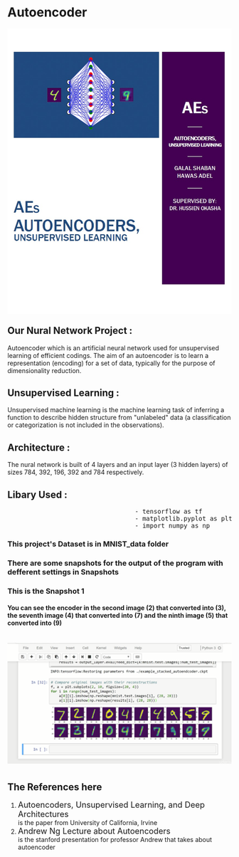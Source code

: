 # Autoencoder
<img src="Poster.jpg"
     alt="Markdown poster"
     style="float: left; padding-right:10px;padding-bottom:10px; margin-right: 10px;" />
<p style="clear:left;"></p>
     
## Our Nural Network Project :
<p>
                                  Autoencoder which is an artificial neural network used for unsupervised learning of
                                  efficient codings. The aim of an autoencoder is to learn a representation (encoding) 
                                  for a set of data, typically for the purpose of dimensionality reduction.
</p>

## Unsupervised Learning :
<p>
                                  Unsupervised machine learning is the machine learning task 
                                  of inferring a function to describe hidden structure from 
                                  "unlabeled" data (a classification or categorization is not 
                                  included in the observations).

</p>

## Architecture :
<p>
                                  The nural network is built of 4 layers and an input layer (3 hidden layers) 
                                  of sizes 784, 392, 196, 392 and 784 respectively.

</p>

## Libary Used :
<pre>
                                  - tensorflow as tf
                                  - matplotlib.pyplot as plt
                                  - import numpy as np
</pre>

### This project's Dataset is in <a href="https://github.com/Galileo103/Autoencoder/tree/master/MNIST_data" style="text-decoration:none"> MNIST_data </a> folder

### There are some snapshots for the output of the program with defferent settings in <a href="https://github.com/Galileo103/Autoencoder/tree/master/Snapshot" style="text-decoration:none"> Snapshots </a>
### This is the Snapshot 1
#### You can see the encoder in the second image (2) that converted into (3), the seventh image (4) that converted into (7) and the ninth image (5)  that converted into (9)
<br>
<center>
<img src="https://raw.githubusercontent.com/Galileo103/Autoencoder/master/Snapshot/Snapshot%201.PNG"
     alt="Markdown Snapshot 1"
     style="float: left; padding-right:10px;padding-bottom:10px; margin-right: 10px;" />
<p style="clear:left;"></p>
</center>




## The References  <a href="https://github.com/Galileo103/Autoencoder/tree/master/References" style="text-decoration:none"> here </a>

<ol>
  <li><font size="4">Autoencoders, Unsupervised Learning, and Deep Architectures</font></li> is the paper from University of California, Irvine
  <li><font size="4">Andrew Ng Lecture about Autoencoders</font></li> is the stanford presentation for professor Andrew that takes about autoencoder
</ol>
